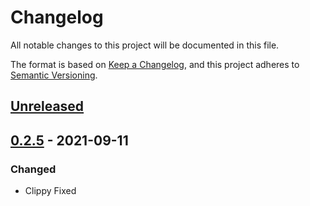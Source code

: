 # Changelog

All notable changes to this project will be documented in this file.

The format is based on [Keep a Changelog](https://keepachangelog.com/en/1.0.0/),
and this project adheres to [Semantic Versioning](https://semver.org/spec/v2.0.0.html).

## [Unreleased]

## [0.2.5] - 2021-09-11

### Changed

- Clippy Fixed

[Unreleased]: https://github.com/viz-rs/path-tree/compare/v0.2.5...HEAD
[0.2.5]: https://github.com/viz-rs/path-tree/compare/v0.2.4...v0.2.5
